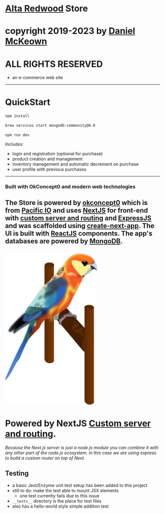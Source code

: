 # [Alta Redwood](https://altaredwood.com) Store

# copyright 2019-2023 by [Daniel McKeown](https://danieljmckeown.com)

# ALL RIGHTS RESERVED

- an e-commerce web site
---

# QuickStart

`npm install`

`brew services start mongodb-community@6.0`

`npm run dev`

*Includes:*
- login and registration (optional for purchase)
- product creation and management
- inventory management and automatic decrement on purchase
- user profile with previous purchases
---
### Built with OkConcept0 and modern web technologies

The Store is powered by [okconcept0](https://okconcept0.pacificio.com) which is from [Pacific IO](https://pacificio.com) and uses [NextJS](https://nextjs.org/) for front-end with [custom server and routing](https://github.com/zeit/next.js#custom-server-and-routing) and [ExpressJS](https://expressjs.com/) and was scaffolded using [create-next-app](https://open.segment.com/create-next-app/).  The UI is built with [ReactJS](https://reactjs.org/) components.  The app's databases are powered by [MongoDB](https://mongodb.com).
---
![parrot](./parrot-graphic.png "parrot graphic")
---

# Powered by NextJS [Custom server and routing](https://github.com/zeit/next.js#custom-server-and-routing).

*Because the Next.js server is just a node.js module you can combine it with any other part of the node.js ecosystem. in this case we are using express to build a custom router on top of Next.*


## Testing

- a basic Jest/Enzyme unit test setup has been added to this project
- still to do: make the test able to mount JSX elements
  - one test currently fails due to this issue
- `__tests__` directory is the place for test files 
- also has a hello-world style simple addition test
